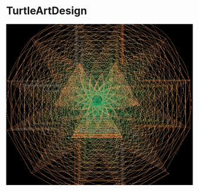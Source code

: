 # TurtleArtDesign
<img src="https://github.com/David8188/TurtleArtDesign/blob/master/turtle%20design.png">
